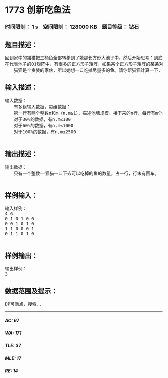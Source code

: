 # 1773 创新吃鱼法   
### 时间限制： 1 s&nbsp;&nbsp;&nbsp;&nbsp;空间限制： 128000 KB&nbsp;&nbsp;&nbsp;&nbsp;题目等级： 钻石  
## 题目描述：  

<pre>
回到家中的猫猫把三桶鱼全部转移到了她那长方形大池子中，然后开始思考：到底要以何种方法吃鱼呢（猫猫就是这么可爱，吃鱼也要想好吃法 ^_*）。她发现，把大池子视为01矩阵（0表示对应位置无鱼，1表示对应位置有鱼）有助于决定吃鱼策略。
在代表池子的01矩阵中，有很多的正方形子矩阵，如果某个正方形子矩阵的某条对角线上都有鱼，且此正方形子矩阵的其他地方无鱼，猫猫就可以从这个正方形子矩阵“对角线的一端”下口，只一吸，就能把对角线上的那一队鲜鱼吸入口中。
　　猫猫是个贪婪的家伙，所以她想一口吃掉尽量多的鱼。请你帮猫猫计算一下，她一口下去，最多可以吃掉多少条鱼？
</pre>
  
  
## 输入描述：  

<pre>
输入数据：
　　有多组输入数据，每组数据：
　　第一行有两个整数n和m（n,m≥1），描述池塘规模。接下来的n行，每行有m个数字（非“0”即“1”）。每两个数字之间用空格隔开。
　　对于30%的数据，有n,m≤100
　　对于60%的数据，有n,m≤1000
　　对于100%的数据，有n,m≤2500
 
</pre>
  
  
## 输出描述：  

<pre>
输出数据：
　　只有一个整数——猫猫一口下去可以吃掉的鱼的数量，占一行，行末有回车。
 
</pre>
  
  
## 样例输入：  

<pre>
输入样例：
4 6
0 1 0 1 0 0
0 0 1 0 1 0
1 1 0 0 0 1
0 1 1 0 1 0
 
</pre>
  
  
## 样例输出：  

<pre>
输出样例：
3
</pre>
  
  
## 数据范围及提示：  

<pre>
DP可满点，搜索..
</pre>
  
  
***  

##### AC: 67  
##### WA: 171  
##### TLE: 37  
##### MLE: 17  
##### RE: 14  
